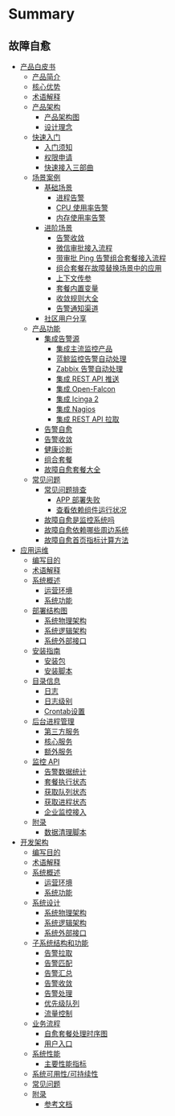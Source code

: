 # Summary

## 故障自愈
* [产品白皮书]()
    * [产品简介](产品白皮书/intro/README.md)
    * [核心优势](产品白皮书/intro/Advantage.md)
    * [术语解释](产品白皮书/concepts/Concepts_Terminology.md)
    * [产品架构]()
        * [产品架构图](产品白皮书/concepts/Product_Architecture.md)
        * [设计理念](产品白皮书/concepts/fta_solutions.md)
    * [快速入门]()
        * [入门须知](产品白皮书/quickstart/README.md) 
        * [权限申请](产品白皮书/quickstart/perm.md)
        * [快速接入三部曲](产品白皮书/quickstart/Create_Diskclear_Fta_Solutions.md)
    * [场景案例]()
        * [基础场景]()
            * [进程告警](产品白皮书/guide/Process_Miss_Alarm.md)
            * [CPU 使用率告警](产品白皮书/guide/Cpu_Usage_Alarm.md)
            * [内存使用率告警](产品白皮书/guide/Mem_Usage_Alarm.md)
        * [进阶场景]()
            * [告警收敛](产品白皮书/guide/Alarm_Convergence.md)
            * [微信审批接入流程](产品白皮书/guide/WeChat_approval_access_process.md)
            * [带审批 Ping 告警组合套餐接入流程](产品白皮书/guide/Approval_of_ping_alarm_combination_package_access_process.md)
            * [组合套餐在故障替换场景中的应用](产品白皮书/guide/ping_Unreachable_fault_replacement_package.md)
            * [上下文传参](产品白皮书/guide/Context_Parameters.md)
            * [套餐内置变量](产品白皮书/guide/Solutions_Parameters.md)
            * [收敛规则大全](产品白皮书/guide/Convergence_Rules.md)
            * [告警通知渠道](产品白皮书/guide/Notification.md)
        * [社区用户分享](产品白皮书/guide/Community_users_share_cases.md)
    * [产品功能]()
        * [集成告警源]()
            * [集成主流监控产品](产品白皮书/functions/Integrated_Mainstream_Monitoring_Products.md)
            * [蓝鲸监控告警自动处理](产品白皮书/functions/Bkmonitor_Alarm_processing_automation.md)
            * [Zabbix 告警自动处理](产品白皮书/functions/Zabbix_Alarm_processing_automation.md)
            * [集成 REST API 推送](产品白皮书/functions/REST_API_PUSH_Alarm_processing_automation.md)
            * [集成 Open-Falcon](产品白皮书/functions/Integrated_Openfalcon.md)
            * [集成 Icinga 2](产品白皮书/functions/Integrated_Icinga2.md)
            * [集成 Nagios](产品白皮书/functions/Integrated_Nagios.md)
            * [集成 REST API 拉取](产品白皮书/functions/Integrated_RestAPI_Pull.md)
        * [告警自愈](产品白皮书/functions/Alarm_Automatic_Processing.md)
        * [告警收敛](产品白皮书/functions/Alarm_Convergence.md)
        * [健康诊断](产品白皮书/functions/Health_diagnosis.md)
        * [组合套餐](产品白皮书/functions/Combination_Solution.md)
        * [故障自愈套餐大全](产品白皮书/functions/Many_Solutions.md)
    * [常见问题]()
        * [常见问题排查]()
            * [APP 部署失败](产品白皮书/faq/Deploy_SaaS_Fail_on_Production.md)
            * [查看依赖组件运行状况](产品白皮书/faq/Check_Health.md)
        * [故障自愈是监控系统吗](产品白皮书/faq/Wheather_bk_fta_solutions_Monitor.md)
        * [故障自愈依赖哪些周边系统](产品白皮书/faq/Fta_Need_Etc.md)
        * [故障自愈首页指标计算方法](产品白皮书/faq/HomePage_Metrics.md)
* [应用运维]()
    * [编写目的](应用运维文档/编写目的/编写目的.md)
    * [术语解释](应用运维文档/术语解释/Term.md)
    * [系统概述]()
        * [运营环境](应用运维文档/系统概述/运营环境.md)
        * [系统功能](应用运维文档/系统概述/系统功能.md)
    * [部署结构图]()
        * [系统物理架构](应用运维文档/部署结构图/系统物理架构.md)
        * [系统逻辑架构](应用运维文档/部署结构图/系统逻辑架构.md)
        * [系统外部接口](应用运维文档/部署结构图/系统外部接口.md)
    * [安装指南]()
        * [安装包](应用运维文档/安装指南/安装包.md)
        * [安装脚本](应用运维文档/安装指南/安装脚本.md)
    * [目录信息]()
        * [日志](应用运维文档/目录信息/日志.md)
        * [日志级别](应用运维文档/目录信息/日志级别.md)
        * [Crontab设置](应用运维文档/目录信息/Crontab设置.md)
    * [后台进程管理]()
        * [第三方服务](应用运维文档/后台进程管理/第三方服务.md)
        * [核心服务](应用运维文档/后台进程管理/核心服务.md)
        * [额外服务](应用运维文档/后台进程管理/额外服务.md)
    * [监控 API]()
        * [告警数据统计](应用运维文档/监控API/告警数据统计.md)
        * [套餐执行状态](应用运维文档/监控API/套餐执行状态.md)
        * [获取队列状态](应用运维文档/监控API/获取队列状态.md)
        * [获取进程状态](应用运维文档/监控API/获取进程状态.md)
        * [企业监控接入](应用运维文档/监控API/企业监控接入.md)
    * [附录]()
        * [数据清理脚本](应用运维文档/附录/数据清理脚本.md)
* [开发架构]()
    * [编写目的](开发架构文档/编写目的/编写目的.md)
    * [术语解释](开发架构文档/术语解释/Term.md)
    * [系统概述]()
        * [运营环境](开发架构文档/系统概述/运营环境.md)
        * [系统功能](开发架构文档/系统概述/系统功能.md)
    * [系统设计]()
        * [系统物理架构](开发架构文档/系统设计/系统物理架构.md)
        * [系统逻辑架构](开发架构文档/系统设计/系统逻辑架构.md)
        * [系统外部接口](开发架构文档/系统设计/系统外部接口.md)
    * [子系统结构和功能]()
        * [告警拉取](开发架构文档/子系统结构和功能/告警拉取.md)
        * [告警匹配](开发架构文档/子系统结构和功能/告警匹配.md)
        * [告警汇总](开发架构文档/子系统结构和功能/告警汇总.md)
        * [告警收敛](开发架构文档/子系统结构和功能/告警收敛.md)
        * [告警处理](开发架构文档/子系统结构和功能/告警处理.md)
        * [优先级队列](开发架构文档/子系统结构和功能/优先级队列.md)
        * [流量控制](开发架构文档/子系统结构和功能/流量控制.md)
    * [业务流程]()
        * [自愈套餐处理时序图](开发架构文档/业务流程/自愈套餐处理时序图.md)
        * [用户入口](开发架构文档/业务流程/用户入口.md)
    * [系统性能]()
        * [主要性能指标](开发架构文档/系统性能/主要性能指标.md)
    * [系统可用性/可持续性](开发架构文档/系统可用性/系统可用性可持续性.md)
    * [常见问题](开发架构文档/faq/FAQ.md)
    * [附录]()
        * [参考文档](开发架构文档/附录/参考文档.md)


